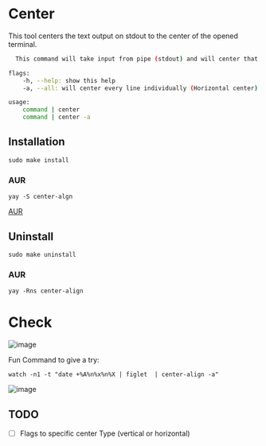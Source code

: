 # Center

This tool centers the text output on stdout to the center of the opened terminal.

```bash
  This command will take input from pipe (stdout) and will center that data in terminal

flags:
    -h, --help: show this help
    -a, --all: will center every line individually (Horizontal center)

usage:
    command | center
    command | center -a
```

## Installation

```
sudo make install
```

### AUR
```
yay -S center-algn
```
[AUR](https://aur.archlinux.org/packages/center-align)

## Uninstall
```
sudo make uninstall
```

### AUR
```
yay -Rns center-align
```

# Check
![image](https://user-images.githubusercontent.com/60490474/232287874-ddf82867-cec6-4c2f-96e2-367ca5f44658.png)

Fun Command to give a try:
```
watch -n1 -t "date +%A%n%x%n%X | figlet  | center-align -a"
```
![image](https://user-images.githubusercontent.com/60490474/232287938-a7e18d34-4f39-4f0c-bdde-0f30baa920eb.png)



## TODO

- [ ] Flags to specific center Type (vertical or horizontal)
